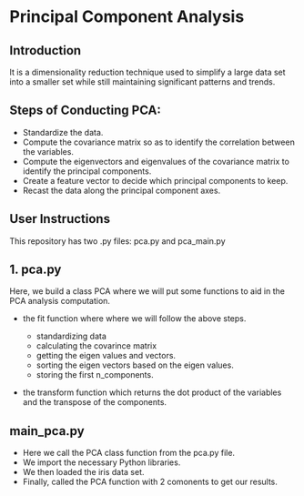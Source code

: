# Principal Component Analysis
## Introduction

It is a dimensionality reduction technique used to simplify a large data set into a smaller set while still maintaining significant patterns and trends.

## Steps of Conducting PCA:

- Standardize the data.
- Compute the covariance matrix so as to identify the correlation between the variables.
- Compute the eigenvectors and eigenvalues of the covariance matrix to identify the principal components.
- Create a feature vector to decide which principal components to keep.
- Recast the data along the principal component axes.

## User Instructions

This repository has two .py files: pca.py and pca_main.py

## 1. pca.py

Here, we build a class PCA where we will put some functions to aid in the PCA analysis computation.
- the fit function where where we will follow the above steps.
    - standardizing data
    - calculating the covarince matrix
    -  getting the eigen values and vectors.
    -  sorting the eigen vectors based on the eigen values.
    -  storing the first n_components.
 
- the transform function which returns the dot product of the variables and the transpose of the components.

## main_pca.py

- Here we call the PCA class function from the pca.py file.
- We import the necessary Python libraries.
- We then loaded the iris data set.
- Finally, called the PCA function with 2 comonents to get our results.
